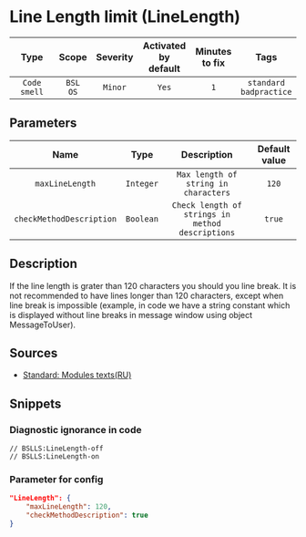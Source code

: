 # Line Length limit (LineLength)

|      Type      |    Scope    |     Severity     |    Activated<br>by default    |    Minutes<br>to fix    |               Tags                |
|:-------------:|:-----------------------------:|:----------------:|:------------------------------:|:-----------------------------------:|:---------------------------------:|
| `Code smell` |         `BSL`<br>`OS`         | `Minor` |              `Yes`              |                 `1`                 |    `standard`<br>`badpractice`    |

## Parameters


|           Name            |   Type    |                    Description                    |    Default value    |
|:------------------------:|:--------:|:----------------------------------------------:|:------------------------------:|
|     `maxLineLength`      | `Integer`  |     `Max length of string in characters`     |             `120`              |
| `checkMethodDescription` | `Boolean` | `Check length of strings in method descriptions` |             `true`             |
<!-- Блоки выше заполняются автоматически, не трогать -->
## Description

If the line length is grater than 120 characters you should you line break. It is not recommended to have lines longer than 120 characters, except when line break is impossible (example, in code we have a string constant which is displayed without line breaks in message window using object MessageToUser).

## Sources

* [Standard: Modules texts(RU)](https://its.1c.ru/db/v8std#content:456:hdoc)

## Snippets

<!-- Блоки ниже заполняются автоматически, не трогать -->
### Diagnostic ignorance in code

```bsl
// BSLLS:LineLength-off
// BSLLS:LineLength-on
```

### Parameter for config

```json
"LineLength": {
    "maxLineLength": 120,
    "checkMethodDescription": true
}
```
